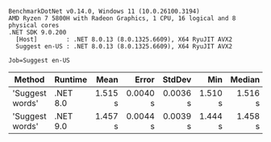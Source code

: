 ```

BenchmarkDotNet v0.14.0, Windows 11 (10.0.26100.3194)
AMD Ryzen 7 5800H with Radeon Graphics, 1 CPU, 16 logical and 8 physical cores
.NET SDK 9.0.200
  [Host]        : .NET 8.0.13 (8.0.1325.6609), X64 RyuJIT AVX2
  Suggest en-US : .NET 8.0.13 (8.0.1325.6609), X64 RyuJIT AVX2

Job=Suggest en-US  

```
| Method          | Runtime  | Mean    | Error    | StdDev   | Min     | Median  | Ratio |
|---------------- |--------- |--------:|---------:|---------:|--------:|--------:|------:|
| &#39;Suggest words&#39; | .NET 8.0 | 1.515 s | 0.0040 s | 0.0036 s | 1.510 s | 1.516 s |  1.00 |
| &#39;Suggest words&#39; | .NET 9.0 | 1.457 s | 0.0044 s | 0.0039 s | 1.444 s | 1.458 s |  0.96 |
